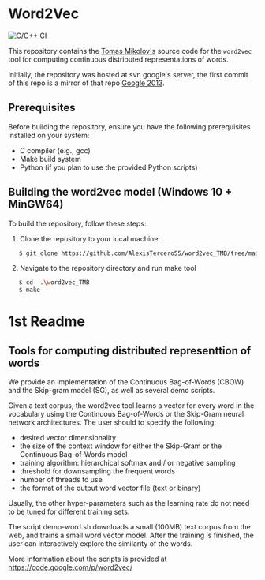 # Word2Vec 
<!-- TODO: better name -->

[![C/C++ CI](https://github.com/AlexisTercero55/word2vec_TMB/actions/workflows/c-cpp.yml/badge.svg)](https://github.com/AlexisTercero55/word2vec_TMB/actions/workflows/c-cpp.yml)

This repository contains the [Tomas Mikolov's](https://scholar.google.com/citations?user=oBu8kMMAAAAJ&hl=en) source code for the `word2vec` tool for computing continuous distributed representations of words.

Initially, the repository was hosted 
at svn google's server, the first commit of this repo is a mirror of
that repo [Google 2013](https://code.google.com/archive/p/word2vec/).


## Prerequisites

Before building the repository, ensure you have the following prerequisites installed on your system:

- C compiler (e.g., gcc)
- Make build system
- Python (if you plan to use the provided Python scripts)

## Building the word2vec model (Windows 10 + MinGW64)

To build the repository, follow these steps:

1. Clone the repository to your local machine:
```sh
   $ git clone https://github.com/AlexisTercero55/word2vec_TMB/tree/main
```
2. Navigate to the repository directory and run make tool
```sh
   $ cd  .\word2vec_TMB
   $ make
```





# 1st Readme
Tools for computing distributed representtion of words
------------------------------------------------------

We provide an implementation of the Continuous Bag-of-Words (CBOW) and the Skip-gram model (SG), as well as several demo scripts.

Given a text corpus, the word2vec tool learns a vector for every word in the vocabulary using the Continuous
Bag-of-Words or the Skip-Gram neural network architectures. The user should to specify the following:
 - desired vector dimensionality
 - the size of the context window for either the Skip-Gram or the Continuous Bag-of-Words model
 - training algorithm: hierarchical softmax and / or negative sampling
 - threshold for downsampling the frequent words 
 - number of threads to use
 - the format of the output word vector file (text or binary)

Usually, the other hyper-parameters such as the learning rate do not need to be tuned for different training sets. 

The script demo-word.sh downloads a small (100MB) text corpus from the web, and trains a small word vector model. After the training
is finished, the user can interactively explore the similarity of the words.

More information about the scripts is provided at https://code.google.com/p/word2vec/

